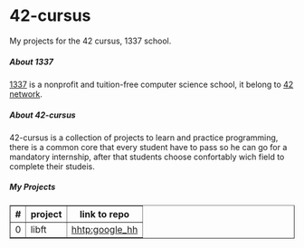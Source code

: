 # 42-cursus
My projects for the 42 cursus, 1337 school.

<h5>About 1337</h5>
<p>
  <a target="_blank" href="https://1337.ma/">1337</a> is a nonprofit and tuition-free computer science school, it belong to <a href="https://42.fr/le-reseau-mondial/">42 network</a>.
</p>

<h5>About 42-cursus</h5>
<p>
  42-cursus is a collection of projects to learn and practice programming, there is a common core that every student have to pass so he can go for a mandatory internship, after that students choose confortably wich field to complete their studeis.
</p>

<h5>My Projects</h5>
<table border="1">
    <th>#</th>
    <th>project</th>
    <th>link to repo</th>
  <tr>
    <td>0</td>
    <td>libft</td>
    <td><a href="#">hhtp:google_hh</a></td>
  </tr>
</table>
